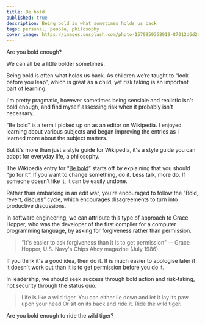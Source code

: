 ```yaml
---
title: Be bold
published: true
description: Being bold is what sometimes holds us back
tags: personal, people, philosophy
cover_image: https://images.unsplash.com/photo-1579959368919-87012d6d2a80?ixlib=rb-1.2.1&ixid=eyJhcHBfaWQiOjEyMDd9&auto=format&fit=crop&w=1950&q=80
---
```


Are you bold enough?

We can all be a little bolder sometimes.

Being bold is often what holds us back. As children we’re taught to “look before you leap”, which is great as a child, yet risk taking is an important part of learning.

<!--more-->

I'm pretty pragmatic, however sometimes being sensible and realistic isn't bold enough, and find myself assessing risk when it probably isn't necessary.

“Be bold” is a term I picked up on as an editor on Wikipedia. I enjoyed learning about various subjects and began improving the entries as I learned more about the subject matters.

But it's more than just a style guide for Wikipedia, it's a style guide you can adopt for everyday life, a philosophy.

The Wikipedia entry for “[Be bold](https://en.wikipedia.org/wiki/Wikipedia:Be_bold)” starts off by explaining that you should “go for it”. If you want to change something, do it. Less talk, more do. If someone doesn’t like it, it can be easily undone.

Rather than embarking in an edit war, you’re encouraged to follow the “Bold, revert, discuss” cycle, which encourages disagreements to turn into productive discussions.

In software engineering, we can attribute this type of approach to Grace Hopper, who was the developer of the first compiler for a computer programming language, by asking for forgiveness rather than permission.

> "It's easier to ask forgiveness than it is to get permission" -- Grace Hopper, U.S. Navy's Chips Ahoy magazine (July 1986).

If you think it's a good idea, then do it. It is much easier to apologise later if it doesn't work out than it is to get permission before you do it.

In leadership, we should seek success through bold action and risk-taking, not security through the status quo.

> Life is like a wild tiger.
> You can either lie down
> and let it lay its paw upon your head
> Or sit on its back and ride it.
> Ride the wild tiger.

Are you bold enough to ride the wild tiger?

